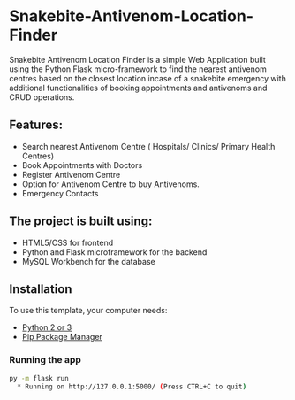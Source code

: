 # Snakebite-Antivenom-Location-Finder

Snakebite Antivenom Location Finder is a simple Web Application built using the Python Flask micro-framework to find the nearest antivenom centres based on the closest location incase of a snakebite emergency with additional functionalities of booking appointments and antivenoms and CRUD operations.

## Features:
- Search nearest Antivenom Centre ( Hospitals/ Clinics/ Primary Health Centres)
- Book Appointments with Doctors
- Register Antivenom Centre
- Option for Antivenom Centre to buy Antivenoms.
- Emergency Contacts

## The project is built using:
- HTML5/CSS for frontend
- Python and Flask microframework for the backend
- MySQL Workbench for the database
 
## Installation

To use this template, your computer needs:

- [Python 2 or 3](https://python.org)
- [Pip Package Manager](https://pypi.python.org/pypi)

### Running the app

```bash
py -m flask run
  * Running on http://127.0.0.1:5000/ (Press CTRL+C to quit)
```
